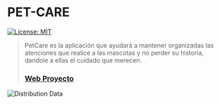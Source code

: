 # PET-CARE
[![License: MIT](https://img.shields.io/badge/License-MIT-blue.svg)](https://opensource.org/licenses/MIT) 

> PetCare es la aplicación que ayudará a mantener organizadas las atenciones que realice a las mascotas y no perder su historia, dandole a ellas el cuidado que merecen.
> ### [Web Proyecto](https://cachupinesucn.fillikenesucn.com/)

<img src="https://cachupinesucn.fillikenesucn.com/assets/img/mobile/slider-screen.png" alt="Distribution Data"/>
